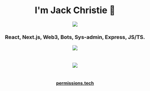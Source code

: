 
<h1 align="center">I'm Jack Christie 👋</h1> 

<p align="center">
    <img style="text-align: center" src="https://discord.c99.nl/widget/theme-4/522503261941661727.png">
</p>
<h3 align="center">React, Next.js, Web3, Bots, Sys-admin, Express, JS/TS.<br></h3>
<p align="center">
    <img align="center" src="https://github-readme-stats.vercel.app/api?username=jackcrispy&show_icons=true&theme=synthwave">
</p>
<h1></h1>
<p align="center">
    <img align="center" src="https://github-readme-stats.vercel.app/api/wakatime?username=crispycodes&theme=synthwave">
</p>

<h1></h1>
<h4 align="center"><a href='https://permissions.tech' target="_blank">permissions.tech</a><h4>
    
